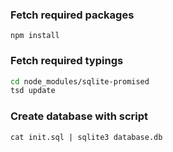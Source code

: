 ### Fetch required packages

`npm install`

### Fetch required typings

```bash
cd node_modules/sqlite-promised
tsd update
```

### Create database with script

`cat init.sql | sqlite3 database.db`